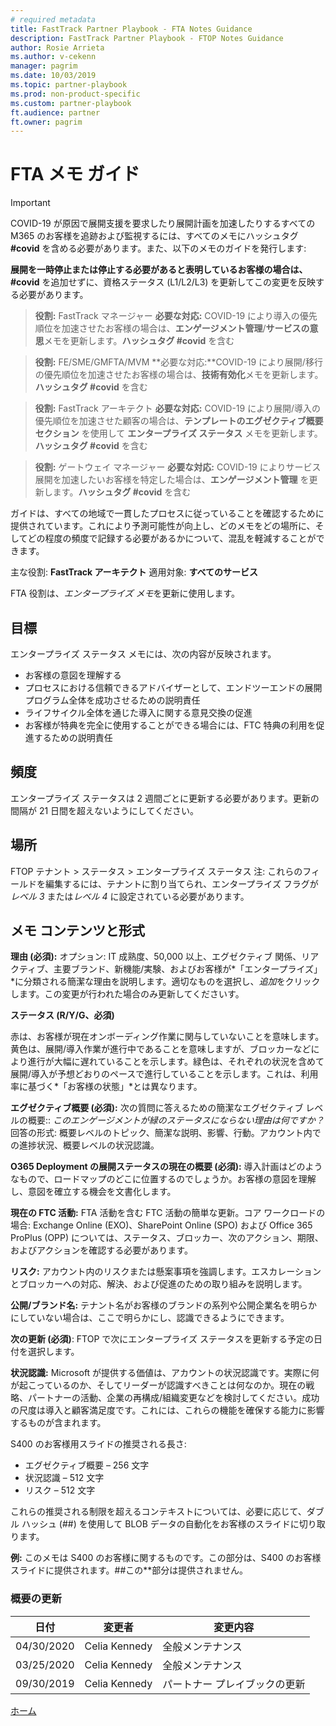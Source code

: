 ```yaml
---
# required metadata  
title: FastTrack Partner Playbook - FTA Notes Guidance 
description: FastTrack Partner Playbook - FTOP Notes Guidance 
author: Rosie Arrieta
ms.author: v-cekenn
manager: pagrim
ms.date: 10/03/2019  
ms.topic: partner-playbook  
ms.prod: non-product-specific
ms.custom: partner-playbook  
ft.audience: partner
ft.owner: pagrim
---
```


# FTA メモ ガイド

> [!IMPORTANT]
> COVID-19 が原因で展開支援を要求したり展開計画を加速したりするすべての M365 のお客様を追跡および監視するには、すべてのメモにハッシュタグ **#covid** を含める必要があります。また、以下のメモのガイドを発行します:  
>
> **展開を一時停止または停止する必要があると表明しているお客様の場合は、#covid** を追加せずに、資格ステータス (L1/L2/L3) を更新してこの変更を反映する必要があります。

>**役割:** FastTrack マネージャー
>**必要な対応:** COVID-19 により導入の優先順位を加速させたお客様の場合は、**エンゲージメント管理**/**サービスの意思**メモを更新します。**ハッシュタグ #covid** を含む

>**役割:** FE/SME/GMFTA/MVM
>**必要な対応:**COVID-19 により展開/移行の優先順位を加速させたお客様の場合は、**技術有効化**メモを更新します。**ハッシュタグ #covid** を含む

>**役割:** FastTrack アーキテクト
>**必要な対応:** COVID-19 により展開/導入の優先順位を加速させた顧客の場合は、**テンプレートのエグゼクティブ概要セクション** を使用して **エンタープライズ ステータス** メモを更新します。**ハッシュタグ #covid** を含む

>**役割:** ゲートウェイ マネージャー
>**必要な対応:** COVID-19 によりサービス展開を加速したいお客様を特定した場合は、**エンゲージメント管理** を更新します。**ハッシュタグ #covid** を含む

ガイドは、すべての地域で一貫したプロセスに従っていることを確認するために提供されています。これにより予測可能性が向上し、どのメモをどの場所に、そしてどの程度の頻度で記録する必要があるかについて、混乱を軽減することができます。

主な役割: **FastTrack アーキテクト**
適用対象: **すべてのサービス**

FTA 役割は、*エンタープライズ メモ*を更新に使用します。

## 目標

エンタープライズ ステータス メモには、次の内容が反映されます。

- お客様の意図を理解する
- プロセスにおける信頼できるアドバイザーとして、エンドツーエンドの展開プログラム全体を成功させるための説明責任
- ライフサイクル全体を通じた導入に関する意見交換の促進
- お客様が特典を完全に使用することができる場合には、FTC 特典の利用を促進するための説明責任

## 頻度

エンタープライズ ステータスは 2 週間ごとに更新する必要があります。更新の間隔が 21 日間を超えないようにしてください。

## 場所

FTOP テナント > ステータス > エンタープライズ ステータス
注: これらのフィールドを編集するには、テナントに割り当てられ、エンタープライズ フラグが*レベル 3* または*レベル 4* に設定されている必要があります。

## メモ コンテンツと形式

**理由 (必須):** オプション: IT 成熟度、50,000 以上、エグゼクティブ 関係、リアクティブ、主要ブランド、新機能/実験、およびお客様が*「エンタープライズ」*に分類される簡潔な理由を説明します。適切なものを選択し、*追加*をクリックします。この変更が行われた場合のみ更新してくださいす。

**ステータス (R/Y/G、必須)**

赤は、お客様が現在オンボーディング作業に関与していないことを意味します。黄色は、展開/導入作業が進行中であることを意味しますが、ブロッカーなどにより進行が大幅に遅れていることを示します。緑色は、それぞれの状況を含めて展開/導入が予想どおりのペースで進行していることを示します。これは、利用率に基づく*「お客様の状態」*とは異なります。

**エグゼクティブ概要 (必須):** 次の質問に答えるための簡潔なエグゼクティブ レベルの概要:: *このエンゲージメントが緑のステータスにならない理由は何ですか？​*​回答の形式: 概要レベルのトピック、簡潔な説明、影響、行動。アカウント内での進捗状況、概要レベルの状況認識。

**O365 Deployment の展開ステータスの現在の概要 (必須):** 導入計画はどのようなもので、ロードマップのどこに位置するのでしょうか。お客様の意図を理解し、意図を確立する機会を文書化します。

**現在の FTC 活動:** FTA 活動を含む FTC 活動の簡単な更新。コア ワークロードの場合: Exchange Online (EXO)、SharePoint Online (SPO) および Office 365 ProPlus (OPP) については、ステータス、ブロッカー、次のアクション、期限、およびアクションを確認する必要があります。

**リスク:** アカウント内のリスクまたは懸案事項を強調します。エスカレーションとブロッカーへの対応、解決、および促進のための取り組みを説明します。

**公開/ブランド名:** テナント名がお客様のブランドの系列や公開企業名を明らかにしていない場合は、ここで明らかにし、認識できるようにできます。

**次の更新 (必須)**: FTOP で次にエンタープライズ ステータスを更新する予定の日付を選択します。

**状況認識:** Microsoft が提供する価値は、アカウントの状況認識です。実際に何が起こっているのか、そしてリーダーが認識すべきことは何なのか。現在の戦略、パートナーの活動、企業の再構成/組織変更などを検討してください。成功の尺度は導入と顧客満足度です。これには、これらの機能を確保する能力に影響するものが含まれます。

S400 のお客様用スライドの推奨される長さ:

- エグゼクティブ概要 – 256 文字
- 状況認識 – 512 文字
- リスク – 512 文字

これらの推奨される制限を超えるコンテキストについては、必要に応じて、ダブル ハッシュ (##) を使用して BLOB データの自動化をお客様のスライドに切り取ります。

**例:** このメモは S400 のお客様に関するものです。この部分は、S400 のお客様スライドに提供されます。##この**部分は提供されません。

### 概要の更新

|日付|変更者|変更内容|
|---------|---------------|----------------------------|
|04/30/2020| Celia Kennedy| 全般メンテナンス|
|03/25/2020| Celia Kennedy| 全般メンテナンス|
|09/30/2019| Celia Kennedy| パートナー プレイブックの更新|

[ホーム](http://partner-docs.microsoft.com)
